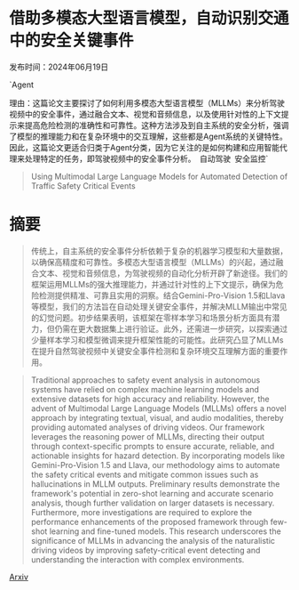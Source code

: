 # 借助多模态大型语言模型，自动识别交通中的安全关键事件

发布时间：2024年06月19日

`Agent

理由：这篇论文主要探讨了如何利用多模态大型语言模型（MLLMs）来分析驾驶视频中的安全事件，通过融合文本、视觉和音频信息，以及使用针对性的上下文提示来提高危险检测的准确性和可靠性。这种方法涉及到自主系统的安全分析，强调了模型的推理能力和在复杂环境中的交互理解，这些都是Agent系统的关键特性。因此，这篇论文更适合归类于Agent分类，因为它关注的是如何构建和应用智能代理来处理特定的任务，即驾驶视频中的安全事件分析。` `自动驾驶` `安全监控`

> Using Multimodal Large Language Models for Automated Detection of Traffic Safety Critical Events

# 摘要

> 传统上，自主系统的安全事件分析依赖于复杂的机器学习模型和大量数据，以确保高精度和可靠性。多模态大型语言模型（MLLMs）的兴起，通过融合文本、视觉和音频信息，为驾驶视频的自动化分析开辟了新途径。我们的框架运用MLLMs的强大推理能力，并通过针对性的上下文提示，确保为危险检测提供精准、可靠且实用的洞察。结合Gemini-Pro-Vision 1.5和Llava等模型，我们的方法旨在自动处理关键安全事件，并解决MLLM输出中常见的幻觉问题。初步结果表明，该框架在零样本学习和场景分析方面具有潜力，但仍需在更大数据集上进行验证。此外，还需进一步研究，以探索通过少量样本学习和模型微调来提升框架性能的可能性。此研究凸显了MLLMs在提升自然驾驶视频中关键安全事件检测和复杂环境交互理解方面的重要作用。

> Traditional approaches to safety event analysis in autonomous systems have relied on complex machine learning models and extensive datasets for high accuracy and reliability. However, the advent of Multimodal Large Language Models (MLLMs) offers a novel approach by integrating textual, visual, and audio modalities, thereby providing automated analyses of driving videos. Our framework leverages the reasoning power of MLLMs, directing their output through context-specific prompts to ensure accurate, reliable, and actionable insights for hazard detection. By incorporating models like Gemini-Pro-Vision 1.5 and Llava, our methodology aims to automate the safety critical events and mitigate common issues such as hallucinations in MLLM outputs. Preliminary results demonstrate the framework's potential in zero-shot learning and accurate scenario analysis, though further validation on larger datasets is necessary. Furthermore, more investigations are required to explore the performance enhancements of the proposed framework through few-shot learning and fine-tuned models. This research underscores the significance of MLLMs in advancing the analysis of the naturalistic driving videos by improving safety-critical event detecting and understanding the interaction with complex environments.

[Arxiv](https://arxiv.org/abs/2406.13894)